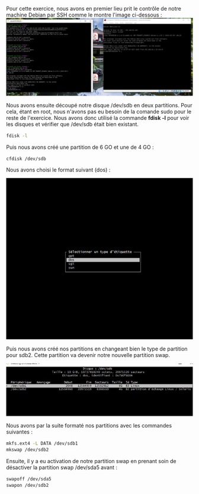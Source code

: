 Pour cette exercice, nous avons en premier lieu prit le contrôle de notre machine Debian par SSH comme le montre l'image ci-dessous : 
![image1](https://github.com/ThomasDominici/Checkpoint/blob/main/Ressources_Screens/prisecontroledebian.JPG?raw=true)

Nous avons ensuite découpé notre disque /dev/sdb en deux partitions. Pour cela, étant en root, nous n'avons pas eu besoin de la comande sudo pour le reste de l'exercice. 
Nous avons donc utilisé la commande **fdisk -l** pour voir les disques et vérifier que /dev/sdb était bien existant.
```Bash
fdisk -l 
```

Puis nous avons créé une partition de 6 GO et une de 4 GO :
```Bash
cfdisk /dev/sdb
```

Nous avons choisi le format suivant (dos) : 

![image2](https://github.com/ThomasDominici/Checkpoint/blob/main/Ressources_Screens/choixpartitions.JPG?raw=true)

Puis nous avons créé nos partitions en changeant bien le type de partition pour sdb2. Cette partition va devenir notre nouvelle partition swap.

![image3](https://github.com/ThomasDominici/Checkpoint/blob/main/Ressources_Screens/decoupagepartition.JPG?raw=true)

Nous avons par la suite formaté nos partitions avec les commandes suivantes : 
```Bash
mkfs.ext4 -L DATA /dev/sdb1
mkswap /dev/sdb2
```

Ensuite, il y a eu activation de notre partition swap en prenant soin de désactiver la partition swap /dev/sda5 avant : 
```Bash
swapoff /dev/sda5
swapon /dev/sdb2
```



